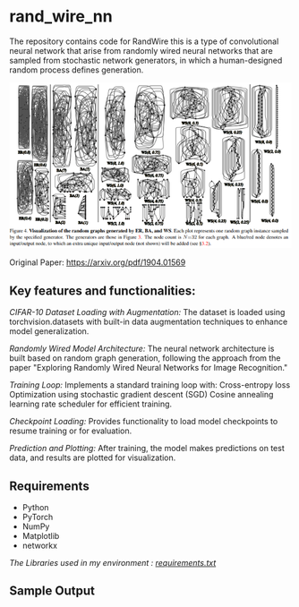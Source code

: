 # rand_wire_nn
The repository contains code for RandWire this is a type of convolutional neural network that arise from randomly wired neural networks that are sampled from stochastic network generators, in which a human-designed random process defines generation.

<div align="center">
	<img src="https://github.com/rpattan1607/rand_wire_nn/blob/3adcaa80144d76a4d8a14eceaa956569e6b44cf6/images/model.png">
</div>

Original Paper: https://arxiv.org/pdf/1904.01569

## Key features and functionalities:

*CIFAR-10 Dataset Loading with Augmentation:*
The dataset is loaded using torchvision.datasets with built-in data augmentation techniques to enhance model generalization.

*Randomly Wired Model Architecture:*
The neural network architecture is built based on random graph generation, following the approach from the paper "Exploring Randomly Wired Neural Networks for Image Recognition."

*Training Loop:*
Implements a standard training loop with:
Cross-entropy loss
Optimization using stochastic gradient descent (SGD)
Cosine annealing learning rate scheduler for efficient training.

*Checkpoint Loading:*
Provides functionality to load model checkpoints to resume training or for evaluation.

*Prediction and Plotting:*
After training, the model makes predictions on test data, and results are plotted for visualization.

## Requirements 

* Python
* PyTorch 
* NumPy
* Matplotlib
* networkx

*The Libraries used in my environment : [requirements.txt](https://github.com/rpattan1607/ImageCaptioning_CNN_LSTMs/blob/main/requirements.txt)*

## Sample Output
